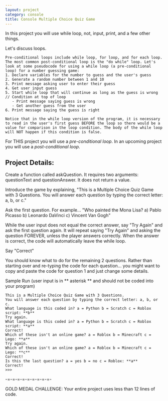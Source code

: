 ```yaml
---
layout: project
category: console
title: Console Multiple Choice Quiz Game
---
```

In this project you will use while loop, not, input, print, and a few other things.

Let's discuss loops.
```
Pre-conditional loops include while loop, for loop, and for each loop. The most common post-conditional loop is the "do while" loop. Let's look at some pseudocode for using a while loop (a pre-conditional loop) for a number guessing game:
1. Declare variables for the number to guess and the user's guess
2. Generate a random number between 1 and 10
3. Print message asking user to enter their guess
4. Get user input guess
5. Start while loop that will continue as long as the guess is wrong // Condition at top of loop
   - Print message saying guess is wrong
   - Get another guess from the user
6. Print message saying the guess is right

Notice that in the while loop version of the program, it is necessary to read in the user's first guess BEFORE the loop so there would be a value for comparison in the loop condition. The body of the while loop will NOT happen if this condition is false.
```

For THIS project you will use a *pre-conditional loop*. In an upcoming project you will use a *post-conditional loop*.

## Project Details:

Create a function called askQuestion. It requires two arguments: questionText and questionAnswer. It does not return a value.

Introduce the game by explaining, "This is a Multiple Choice Quiz Game with 3 Questions. You will answer each question by typing the correct letter: a, b, or c."

Ask the first question. For example... "Who painted the Mona Lisa? a) Pablo Picasso b) Leonardo DaVinci c) Vincent Van Gogh"

While the user input does not equal the correct answer, say "Try Again" and ask the first question again. It will repeat saying "Try Again" and asking the question FOREVER, unless the player answers correctly. When the answer is correct, the code will automatically leave the while loop.

Say "Correct"

You should know what to do for the remaining 2 questions. Rather than starting over and re-typing the code for each question... you might want to copy and paste the code for question 1 and just change some details.

Sample Run (user input is in ** asterisk ** and should not be coded into your program)
```
This is a Multiple Choice Quiz Game with 3 Questions.
You will answer each question by typing the correct letter: a, b, or c.
What language is this coded in? a = Python b = Scratch c = Roblox script: **b**
Try again.
What language is this coded in? a = Python b = Scratch c = Roblox script: **a**
Correct!
Which of these isn't an online game? a = Roblox b = Minecraft c = Lego: **a**
Try again.
Which of these isn't an online game? a = Roblox b = Minecraft c = Lego: **c**
Correct!
Is this the last question? a = yes b = no c = Roblox: **a**
Correct!
>>>
```
-=-=-=-=-=-=-=-=-=-

GOLD MEDAL CHALLENGE: Your entire project uses less than 12 lines of code.
